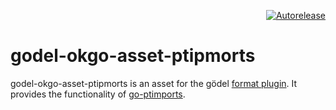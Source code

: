 <p align="right">
<a href="https://autorelease.general.dmz.palantir.tech/palantir/godel-format-asset-ptipmorts"><img src="https://img.shields.io/badge/Perform%20an-Autorelease-success.svg" alt="Autorelease"></a>
</p>

godel-okgo-asset-ptipmorts
==========================
godel-okgo-asset-ptipmorts is an asset for the gödel [format plugin](https://github.com/palantir/godel-format-plugin). It provides the functionality of [go-ptimports](https://github.com/palantir/go-ptimports).
